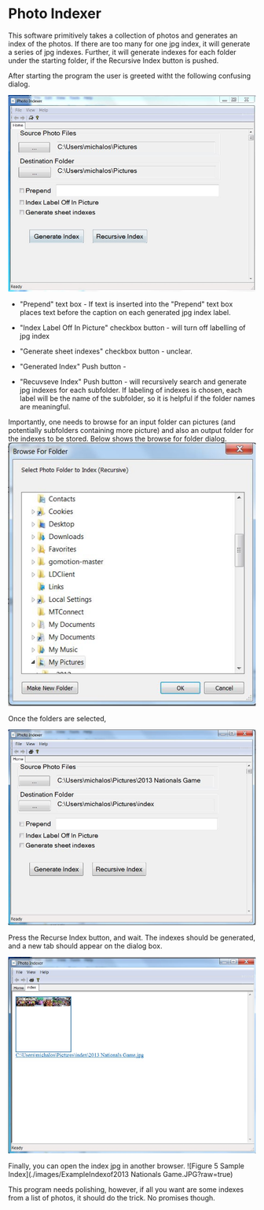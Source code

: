 # Photo Indexer

This software primitively takes a collection of photos and generates an index of the photos.  If there are too many for one jpg index, it will generate a series of jpg indexes. Further, it will generate indexes for each folder under the starting folder, if the Recursive Index button is pushed.


After starting the program the user is greeted witht the following confusing dialog.

 ![Figure 1 Main Dialog](./images/MainDialog.JPG?raw=true)

- "Prepend" text box \- If text is inserted into the "Prepend" text box places text before the caption on each generated jpg index label. 

- "Index Label Off In Picture" checkbox button  \- will turn off labelling of jpg index

- "Generate sheet indexes" checkbox button \- unclear.

- "Generated Index" Push button \- 
- "Recuvseve Index" Push button \- will recursively search and generate jpg indexes for each subfolder. If labeling of indexes is chosen, each label will be the name of the subfolder, so it is helpful if the folder names are meaningful.

Importantly, one needs to browse for an input folder can pictures (and potentially subfolders containing more picture) and also an output folder for the indexes to be stored. Below shows the browse for folder dialog.
![Figure 2 Browse for Folders](./images/BrowseForFolder.JPG?raw=true)

Once the folders are selected, 

![Figure 3 After from and to folder selection](./images/FromToPictureFolders.JPG?raw=true)

Press the Recurse Index button, and wait.  The indexes should be generated, and a new tab should appear on the dialog box.

![Figure 4 Tab with indexes displays](./images/GeneratedIndexTab.JPG?raw=true)


Finally, you can open the index jpg in another browser.
![Figure 5 Sample Index](./images/ExampleIndexof2013 Nationals Game.JPG?raw=true)

This program needs polishing, however, if all you want are some indexes from a list of photos, it should do the trick. No promises though. 

